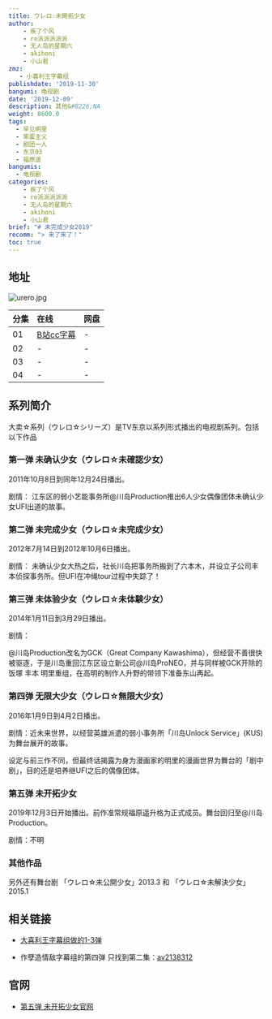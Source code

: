 ```yaml
---
title: ウレロ☆未開拓少女
author: 
    - 疾了个风
    - re派派派派派
    - 无人岛的星期六
    - akihoni
    - 小山君
zmz: 
   - 小喜利王字幕组
publishdate: '2019-11-30'
bangumi: 电视剧
date: '2019-12-09'
description: 其他&#8226;NA
weight: 8600.0
tags:
  - 早见明里
  - 笨蛋主义
  - 剧团一人
  - 东京03
  - 福原遥
bangumis:
  - 电视剧
categories:
    - 疾了个风
    - re派派派派派
    - 无人岛的星期六
    - akihoni
    - 小山君
brief: "# 未完成少女2019"
recomm: "> 来了来了！"
toc: true
---
```


## 地址

![urero.jpg](https://i.loli.net/2019/12/07/Pi91ZNlCY7QAVxT.jpg)



|分集    |在线  |网盘 |
|:----|:----|:-----|
|01 |[B站cc字幕](https://www.bilibili.com/video/av77881215)|-
|02 |-|-
|03 |-|-
|04 |-|-





## 系列简介

大卖☆系列（ウレロ☆シリーズ）是TV东京以系列形式播出的电视剧系列。包括以下作品
 
### 第一弹 未确认少女（ウレロ☆未確認少女）

2011年10月8日到同年12月24日播出。

剧情： 江东区的弱小艺能事务所@川岛Production推出6人少女偶像团体未确认少女UFI出道的故事。

### 第二弹 未完成少女（ウレロ☆未完成少女）

2012年7月14日到2012年10月6日播出。

剧情：
未确认少女大热之后，社长川岛把事务所搬到了六本木，并设立子公司丰本侦探事务所。但UFI在冲绳tour过程中失踪了！


### 第三弹 未体验少女（ウレロ☆未体験少女）

2014年1月11日到3月29日播出。

剧情：

@川岛Production改名为GCK（Great Company Kawashima），但经营不善很快被驱逐，于是川岛重回江东区设立新公司@川岛ProNEO，并与同样被GCK开除的饭塚 丰本 明里重组，在高明的制作人升野的带领下准备东山再起。



### 第四弹 无限大少女（ウレロ☆無限大少女）

2016年1月9日到4月2日播出。

剧情：近未来世界，以经营英雄派遣的弱小事务所「川岛Unlock Service」(KUS)为舞台展开的故事。

设定与前三作不同，但最终话揭露为身为漫画家的明里的漫画世界为舞台的「剧中剧」，目的还是培养继UFI之后的偶像团体。


### 第五弹 未开拓少女

2019年12月3日开始播出。前作准常规福原遥升格为正式成员。舞台回归至@川岛Production。

剧情：不明


### 其他作品

另外还有舞台剧 「ウレロ☆未公開少女」2013.3 和 「ウレロ☆未解決少女」2015.1


## 相关链接

- [大喜利王字幕组做的1-3弹](/matome/2018-11-09-baka_drama/)

- 作孽造情敌字幕组的第四弹 只找到第二集：[av2138312](https://www.bilibili.com/video/av2138312)

## 官网

- [第五弹 未开拓少女官网](https://www.tv-tokyo.co.jp/ufi5/)
